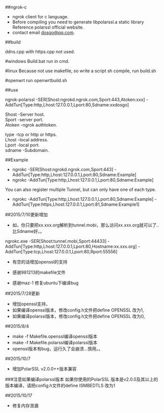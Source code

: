 ##ngrok-c

- ngrok client for c language.  
- Before compiling you need to generate libpolarssl.a static library Reference polarssl official website.  
- contact email dosgo@qq.com.




##build  

ddns.cpp with https.cpp not used.


#windows
Build.bat run in cmd.


#linux
Because not use makefile, so write a script sh compile, run build.sh


#openwrt
run openwrtbuild.sh




##use 

ngrok-polarssl -SER[Shost:ngrokd.ngrok.com,Sport:443,Atoken:xxx] -AddTun[Type:http,Lhost:127.0.0.1,Lport:80,Sdname:xxdosgo]


Shost   -Server host.  
Sport   -server port.  
Atoken  -ngrok authtoken.


type    -tcp or http or https.  
Lhost   -local address.  
Lport   -local port.  
sdname  -Subdomain.


##Example
- ngrokc -SER[Shost:ngrokd.ngrok.com,Sport:443] -AddTun[Type:http,Lhost:127.0.0.1,Lport:80,Sdname:Example]  
- ngrokc -AddTun[Type:http,Lhost:127.0.0.1,Lport:80,Sdname:Example]

You can also register multiple Tunnel, but can only have one of each type.  
- ngrokc -AddTun[Type:http,Lhost:127.0.0.1,Lport:80,Sdname:Example] -AddTun[Type:https,Lhost:127.0.0.1,Lport:81,Sdname:Example1]

 
##2015/7/10更新增加


- 如，你只要把xx.xxx.org解析到tunnel.mobi，那么访问xx.xxx.org就可以了..比Sdname好。。

ngrokc.exe -SER[Shost:tunnel.mobi,Sport:44433] -AddTun[Type:http,Lhost:127.0.0.1,Lport:80,Hostname:xx.xxx.org] -AddTun[Type:tcp,Lhost:127.0.0.1,Lport:80,Rport:55556] 
- 有空的话增加openssl的支持


- 感谢981213的makefile文件
- 感谢maz-1 修复ubuntu下编译bug



##2015/7/28更新
- 增加openssl支持，
- 如果编译openssl版本，修改config.h文件把define OPENSSL 改为1,
- 如果编译polarssl版本，修改config.h文件把define OPENSSL 改为0,

##2015/8/4
- make -f Makefile.openssl编译openssl版本
- make -f Makefile.polarssl编译polarssl版本
- openssl版本有bug，运行久了会崩溃...慎用。。

##2015/10/7
- 增加PolarSSL v2.0.0++版本兼容

###注意如果编译polarssl版本
如果你使用的PolarSSL 版本是v2.0.0及其以上的版本编译，请把config.h文件的define ISMBEDTLS 改为1


##2015/10/17
 - 修复内存泄漏
 
